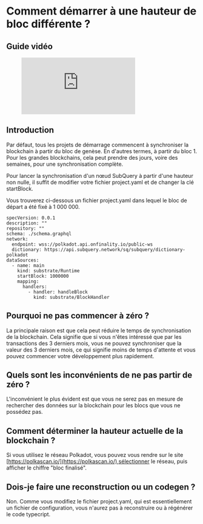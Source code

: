 # Comment démarrer à une hauteur de bloc différente ?

## Guide vidéo

<figure class="video_container">
  <iframe src="https://www.youtube.com/embed/ZiNSXDMHmBk" frameborder="0" allowfullscreen="true"></iframe>
</figure>

## Introduction

Par défaut, tous les projets de démarrage commencent à synchroniser la blockchain à partir du bloc de genèse. En d'autres termes, à partir du bloc 1. Pour les grandes blockchains, cela peut prendre des jours, voire des semaines, pour une synchronisation complète.

Pour lancer la synchronisation d'un nœud SubQuery à partir d'une hauteur non nulle, il suffit de modifier votre fichier project.yaml et de changer la clé startBlock.

Vous trouverez ci-dessous un fichier project.yaml dans lequel le bloc de départ a été fixé à 1 000 000.

```shell
specVersion: 0.0.1
description: ""
repository: ""
schema: ./schema.graphql
network:
  endpoint: wss://polkadot.api.onfinality.io/public-ws
  dictionary: https://api.subquery.network/sq/subquery/dictionary-polkadot
dataSources:
  - name: main
    kind: substrate/Runtime
    startBlock: 1000000
    mapping:
      handlers:
        - handler: handleBlock
          kind: substrate/BlockHandler
```

## Pourquoi ne pas commencer à zéro ?

La principale raison est que cela peut réduire le temps de synchronisation de la blockchain. Cela signifie que si vous n'êtes intéressé que par les transactions des 3 derniers mois, vous ne pouvez synchroniser que la valeur des 3 derniers mois, ce qui signifie moins de temps d'attente et vous pouvez commencer votre développement plus rapidement.

## Quels sont les inconvénients de ne pas partir de zéro ?

L'inconvénient le plus évident est que vous ne serez pas en mesure de rechercher des données sur la blockchain pour les blocs que vous ne possédez pas.

## Comment déterminer la hauteur actuelle de la blockchain ?

Si vous utilisez le réseau Polkadot, vous pouvez vous rendre sur le site [https://polkascan.io/](https://polkascan.io/),sélectionner le réseau, puis afficher le chiffre "bloc finalisé".

## Dois-je faire une reconstruction ou un codegen ?

Non. Comme vous modifiez le fichier project.yaml, qui est essentiellement un fichier de configuration, vous n'aurez pas à reconstruire ou à régénérer le code typecript.
